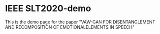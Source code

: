 # IEEE SLT2020-demo
This is the demo page for the paper "VAW-GAN FOR DISENTANGLEMENT AND RECOMPOSITION OF EMOTIONALELEMENTS IN SPEECH"
